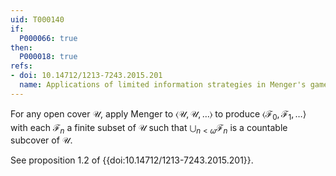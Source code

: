 ```yaml
---
uid: T000140
if:
  P000066: true
then:
  P000018: true
refs:
- doi: 10.14712/1213-7243.2015.201
  name: Applications of limited information strategies in Menger's game (S. Clontz)
---
```


For any open cover $\mathcal U$, apply Menger to $\langle\mathcal U,\mathcal U,\dots\rangle$ to produce $\langle\mathcal F_0,\mathcal F_1,\dots\rangle$ with each $\mathcal F_n$ a finite subset of $\mathcal U$ such that $\bigcup_{n<\omega} \mathcal F_n$ is a countable subcover of $\mathcal U$.

See proposition 1.2 of {{doi:10.14712/1213-7243.2015.201}}.
